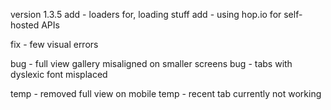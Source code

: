 version 1.3.5
add - loaders for, loading stuff
add - using hop.io for self-hosted APIs 

fix - few visual errors

bug - full view gallery misaligned on smaller screens
bug - tabs with dyslexic font misplaced

temp - removed full view on mobile
temp - recent tab currently not working